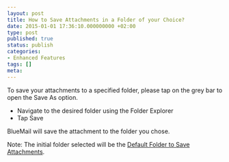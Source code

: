 ```yaml
---
layout: post
title: How to Save Attachments in a Folder of your Choice?
date: 2015-01-01 17:36:10.000000000 +02:00
type: post
published: true
status: publish
categories:
- Enhanced Features
tags: []
meta:
---
```


To save your attachments to a specified folder, please tap on the grey bar to open the Save As option.

* Navigate to the desired folder using the Folder Explorer
* Tap Save

BlueMail will save the attachment to the folder you chose.

Note: The initial folder selected will be the [Default Folder to Save Attachments](/default-folder-save-attachments/).